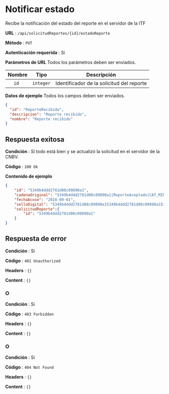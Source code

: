 # Notificar estado

Recibe la notificación del estado del reporte en el servidor de la ITF

**URL** : `/api/solicitudReportes/{id}/estadoReporte`

**Método** : `PUT`

**Autenticación requerida** : Si

**Parámetros de URL** Todos los parámetros deben ser enviados.

| Nombre|Tipo|Descripción|
| :--: |:--:| :--:|
| ```id ```| ```integer``` |Identificador de la solicitud del reporte|

**Datos de ejemplo** Todos los campos deben ser enviados.

```json
{
  "id": "ReporteRecibido",
  "descripcion": "Reporte recibido",
  "nombre": "Reporte recibido"
}
```

## Respuesta exitosa

**Condición** : Si todo está bien y se actualizó la solicitud en el servidor de la CNBV.

**Código** : `200 Ok`

**Contenido de ejemplo**

```json
{
    "id": "5349b4ddd2781d08c09890a1",
    "cadenaOriginal": "5349b4ddd2781d08c09890a1|ReporteAceptado|CAT_MINIMO|201808|Prestadero|2018-09-01",
    "fechaAcuse": "2018-09-01",
    "selloDigital": "5349b4ddd2781d08c09890a15349b4ddd2781d08c09890a15349b4ddd2781d08c09890a1",
    "solicitudReporte":{
        "id": "5349b4ddd2781d08c09890a1"
    }
}
```

## Respuesta de error

**Condición** : Si

**Código** : `401 Unauthorized`

**Headers** : `{}`

**Content** : `{}`

### O

**Condición** : Si

**Código** : `403 Forbidden`

**Headers** : `{}`

**Content** : `{}`

### O

**Condición** : Si

**Código** : `404 Not Found`

**Headers** : `{}`

**Content** : `{}`